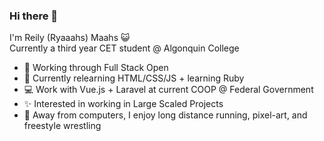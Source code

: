 ### Hi there 👋

I'm Reily (Ryaaahs) Maahs 😺   
Currently a third year CET student @ Algonquin College

- 🔭 Working through Full Stack Open
- 🌱 Currently relearning HTML/CSS/JS + learning Ruby
- 💻 Work with Vue.js + Laravel at current COOP @ Federal Government
- ✨ Interested in working in Large Scaled Projects
- 🐻 Away from computers, I enjoy long distance running, pixel-art, and freestyle wrestling
